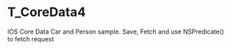 # T_CoreData4
IOS Core Data Car and Person sample. Save, Fetch and use NSPredicate() to fetch request
